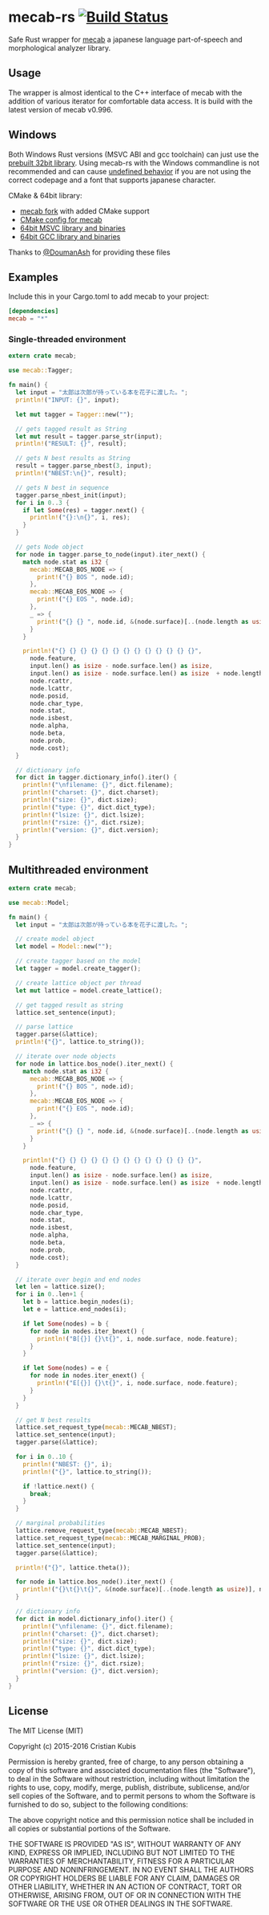 # mecab-rs [![Build Status](https://travis-ci.org/tsurai/mecab-rs.svg?branch=master)](https://travis-ci.org/tsurai/mecab-rs)

Safe Rust wrapper for [mecab](https://taku910.github.io/mecab/) a japanese language part-of-speech and morphological analyzer library.

## Usage

The wrapper is almost identical to the C++ interface of mecab with the addition of various iterator for comfortable data access. It is build with the latest version of mecab v0.996.

## Windows

Both Windows Rust versions (MSVC ABI and gcc toolchain) can just use the [prebuilt 32bit library](https://mecab.googlecode.com/svn/trunk/mecab/doc/index.html#download).
Using mecab-rs with the Windows commandline is not recommended and can cause [undefined behavior](https://github.com/tsurai/mecab-rs/issues/3#issuecomment-182297235) if you are not using the correct codepage and a font that supports japanese character.

CMake & 64bit library:
* [mecab fork](https://github.com/DoumanAsh/mecab) with added CMake support
* [CMake config for mecab](https://drive.google.com/file/d/0B7w3ZGc8CTgqRVo0Snp2ZzBTNkk/view?usp=sharing)
* [64bit MSVC library and binaries](https://drive.google.com/file/d/0B7w3ZGc8CTgqSmtrM2JCd3VXaVk/view?usp=sharing)
* [64bit GCC library and binaries](https://drive.google.com/file/d/0B7w3ZGc8CTgqUjJweENpa2dvcG8/view?usp=sharing)

Thanks to [@DoumanAsh](https://github.com/DoumanAsh) for providing these files

## Examples

Include this in your Cargo.toml to add mecab to your project:
```toml
[dependencies]
mecab = "*"
```
### Single-threaded environment

```Rust
extern crate mecab;

use mecab::Tagger;

fn main() {
  let input = "太郎は次郎が持っている本を花子に渡した。";
  println!("INPUT: {}", input);

  let mut tagger = Tagger::new("");

  // gets tagged result as String
  let mut result = tagger.parse_str(input);
  println!("RESULT: {}", result);

  // gets N best results as String
  result = tagger.parse_nbest(3, input);
  println!("NBEST:\n{}", result);

  // gets N best in sequence
  tagger.parse_nbest_init(input);
  for i in 0..3 {
    if let Some(res) = tagger.next() {
      println!("{}:\n{}", i, res);
    }
  }

  // gets Node object
  for node in tagger.parse_to_node(input).iter_next() {
    match node.stat as i32 {
      mecab::MECAB_BOS_NODE => {
        print!("{} BOS ", node.id);
      },
      mecab::MECAB_EOS_NODE => {
        print!("{} EOS ", node.id);
      },
      _ => {
        print!("{} {} ", node.id, &(node.surface)[..(node.length as usize)]);
      }
    }

    println!("{} {} {} {} {} {} {} {} {} {} {} {} {}",
      node.feature,
      input.len() as isize - node.surface.len() as isize,
      input.len() as isize - node.surface.len() as isize  + node.length as isize,
      node.rcattr,
      node.lcattr,
      node.posid,
      node.char_type,
      node.stat,
      node.isbest,
      node.alpha,
      node.beta,
      node.prob,
      node.cost);
  }

  // dictionary info
  for dict in tagger.dictionary_info().iter() {
    println!("\nfilename: {}", dict.filename);
    println!("charset: {}", dict.charset);
    println!("size: {}", dict.size);
    println!("type: {}", dict.dict_type);
    println!("lsize: {}", dict.lsize);
    println!("rsize: {}", dict.rsize);
    println!("version: {}", dict.version);
  }
}
```
## Multithreaded environment

```Rust
extern crate mecab;

use mecab::Model;

fn main() {
  let input = "太郎は次郎が持っている本を花子に渡した。";

  // create model object
  let model = Model::new("");

  // create tagger based on the model
  let tagger = model.create_tagger();

  // create lattice object per thread
  let mut lattice = model.create_lattice();

  // get tagged result as string
  lattice.set_sentence(input);

  // parse lattice
  tagger.parse(&lattice);
  println!("{}", lattice.to_string());

  // iterate over node objects
  for node in lattice.bos_node().iter_next() {
    match node.stat as i32 {
      mecab::MECAB_BOS_NODE => {
        print!("{} BOS ", node.id);
      },
      mecab::MECAB_EOS_NODE => {
        print!("{} EOS ", node.id);
      },
      _ => {
        print!("{} {} ", node.id, &(node.surface)[..(node.length as usize)]);
      }
    }

    println!("{} {} {} {} {} {} {} {} {} {} {} {} {}",
      node.feature,
      input.len() as isize - node.surface.len() as isize,
      input.len() as isize - node.surface.len() as isize  + node.length as isize,
      node.rcattr,
      node.lcattr,
      node.posid,
      node.char_type,
      node.stat,
      node.isbest,
      node.alpha,
      node.beta,
      node.prob,
      node.cost);
  }

  // iterate over begin and end nodes
  let len = lattice.size();
  for i in 0..len+1 {
    let b = lattice.begin_nodes(i);
    let e = lattice.end_nodes(i);

    if let Some(nodes) = b {
      for node in nodes.iter_bnext() {
        println!("B[{}] {}\t{}", i, node.surface, node.feature);
      }
    }

    if let Some(nodes) = e {
      for node in nodes.iter_enext() {
        println!("E[{}] {}\t{}", i, node.surface, node.feature);
      }
    }
  }

  // get N best results
  lattice.set_request_type(mecab::MECAB_NBEST);
  lattice.set_sentence(input);
  tagger.parse(&lattice);

  for i in 0..10 {
    println!("NBEST: {}", i);
    println!("{}", lattice.to_string());

    if !lattice.next() {
      break;
    }
  }

  // marginal probabilities
  lattice.remove_request_type(mecab::MECAB_NBEST);
  lattice.set_request_type(mecab::MECAB_MARGINAL_PROB);
  lattice.set_sentence(input);
  tagger.parse(&lattice);

  println!("{}", lattice.theta());

  for node in lattice.bos_node().iter_next() {
    println!("{}\t{}\t{}", &(node.surface)[..(node.length as usize)], node.feature, node.prob);
  }

  // dictionary info
  for dict in model.dictionary_info().iter() {
    println!("\nfilename: {}", dict.filename);
    println!("charset: {}", dict.charset);
    println!("size: {}", dict.size);
    println!("type: {}", dict.dict_type);
    println!("lsize: {}", dict.lsize);
    println!("rsize: {}", dict.rsize);
    println!("version: {}", dict.version);
  }
}
```

## License

The MIT License (MIT)

Copyright (c) 2015-2016 Cristian Kubis

Permission is hereby granted, free of charge, to any person obtaining a copy
of this software and associated documentation files (the "Software"), to deal
in the Software without restriction, including without limitation the rights
to use, copy, modify, merge, publish, distribute, sublicense, and/or sell
copies of the Software, and to permit persons to whom the Software is
furnished to do so, subject to the following conditions:

The above copyright notice and this permission notice shall be included in all
copies or substantial portions of the Software.

THE SOFTWARE IS PROVIDED "AS IS", WITHOUT WARRANTY OF ANY KIND, EXPRESS OR
IMPLIED, INCLUDING BUT NOT LIMITED TO THE WARRANTIES OF MERCHANTABILITY,
FITNESS FOR A PARTICULAR PURPOSE AND NONINFRINGEMENT. IN NO EVENT SHALL THE
AUTHORS OR COPYRIGHT HOLDERS BE LIABLE FOR ANY CLAIM, DAMAGES OR OTHER
LIABILITY, WHETHER IN AN ACTION OF CONTRACT, TORT OR OTHERWISE, ARISING FROM,
OUT OF OR IN CONNECTION WITH THE SOFTWARE OR THE USE OR OTHER DEALINGS IN THE
SOFTWARE.
